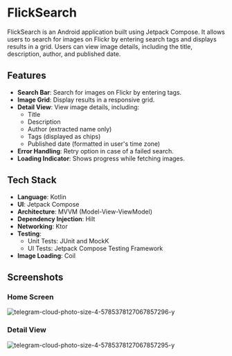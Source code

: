 # FlickSearch

FlickSearch is an Android application built using Jetpack Compose. It allows users to search for images on Flickr by entering search tags and displays results in a grid. Users can view image details, including the title, description, author, and published date.

## Features

- **Search Bar**: Search for images on Flickr by entering tags.
- **Image Grid**: Display results in a responsive grid.
- **Detail View**: View image details, including:
  - Title
  - Description
  - Author (extracted name only)
  - Tags (displayed as chips)
  - Published date (formatted in user's time zone)
- **Error Handling**: Retry option in case of a failed search.
- **Loading Indicator**: Shows progress while fetching images.

## Tech Stack

- **Language**: Kotlin
- **UI**: Jetpack Compose
- **Architecture**: MVVM (Model-View-ViewModel)
- **Dependency Injection**: Hilt
- **Networking**: Ktor
- **Testing**:
  - Unit Tests: JUnit and MockK
  - UI Tests: Jetpack Compose Testing Framework
- **Image Loading**: Coil

## Screenshots

### Home Screen
![telegram-cloud-photo-size-4-5785378127067857296-y](https://github.com/user-attachments/assets/3ccead66-1425-47ee-a0d6-06af6400a486)


### Detail View
![telegram-cloud-photo-size-4-5785378127067857295-y](https://github.com/user-attachments/assets/9e504c30-cf7f-48b6-98e9-6bbe32f66457)

